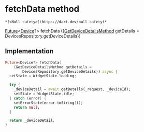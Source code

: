 


# fetchData method




    *[<Null safety>](https://dart.dev/null-safety)*




[Future](https://api.flutter.dev/flutter/dart-async/Future-class.html)&lt;[Device](https://yonomi.co/yonomi-sdk/Device-class.html)?> fetchData
({[GetDeviceDetailsMethod](../../providers_device_provider/GetDeviceDetailsMethod.md) getDetails = DevicesRepository.getDeviceDetails})








## Implementation

```dart
Future<Device?> fetchData(
    {GetDeviceDetailsMethod getDetails =
        DevicesRepository.getDeviceDetails}) async {
  setState = WidgetState.loading;

  try {
    _deviceDetail = await getDetails(_request, _deviceId);
    setState = WidgetState.idle;
  } catch (error) {
    setErrorState(error.toString());
    return null;
  }

  return _deviceDetail;
}
```







